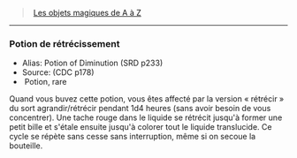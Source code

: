 ﻿> [Les objets magiques de A à Z](hd_magicitems_az_les_objets_magiques_de_a_a_z.md)

---

### Potion de rétrécissement

- Alias: Potion of Diminution (SRD p233)
- Source: (CDC p178)
-  Potion, rare

Quand vous buvez cette potion, vous êtes affecté par la version « rétrécir » du sort agrandir/rétrécir pendant 1d4 heures (sans avoir besoin de vous concentrer). Une tache rouge dans le liquide se rétrécit jusqu'à former une petit bille et s'étale ensuite jusqu'à colorer tout le liquide translucide. Ce cycle se répète sans cesse sans interruption, même si on secoue la bouteille.

